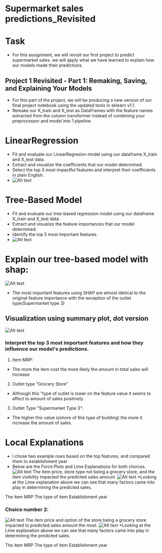 # Supermarket sales predictions_Revisited
 
# Task
- For this assignment, we will revisit our first project to predict supermarket sales. we will apply what we have learned to explain how our models made their predictions.

## Project 1 Revisited - Part 1: Remaking, Saving, and Explaining Your Models
- For this part of the project, we will be producing a new version of our final project notebook using the updated tools in sklearn v1.1.
- Remake our X_train and X_test as DataFrames with the feature names extracted from the column transformer instead of combining your preprocessor and model into 1 pipeline.
# LinearRegression
- Fit and evaluate our LinearRegresion model using our dataframe X_train and X_test data.
- Extract and visualize the coefficients that our model determined.
- Select the top 3 most impactful features and interpret their coefficients in plain English.
- ![Alt text](https://github.com/spockthompson/Supermarket-sales-predictions_Revisited/blob/main/Data/coeffs.png)
# Tree-Based Model
- Fit and evaluate our tree-based regression model using our dataframe X_train and X_test data.
- Extract and visualize the feature importances that our model determined.
- Identify the top 5 most important features.
- ![Alt text](https://github.com/spockthompson/Supermarket-sales-predictions_Revisited/blob/main/Data/importances.png)


# Explain our tree-based model with shap:
![Alt text](https://github.com/spockthompson/Supermarket-sales-predictions_Revisited/blob/main/Data/summary_plot_rf.png)
- The most important features using SHAP are almost idetical to the original feature importance with the exception of the outlet type(Supermarket type 3)
## Visualization using summary plot, dot version
![Alt text](https://github.com/spockthompson/Supermarket-sales-predictions_Revisited/blob/main/Data/summary_plot_dot.png)
### Interpret the top 3 most important features and how they influence our model's predictions.
1. Item MRP:
  - The more the item cost the more likely the amount in total sales will increase
2. Outlet type "Grocery Store"
  - Although this "type of outlet is lower on the feature value it seems to affect to amount of sales positively.
3. Outlet Type "Supermarket Type 3":
  - The higher this value is(more of this type of building) the more it increase the amount of sales.
# Local Explanations
- I chose two example rows based on the top features, and compared them to establishment year
- Below are the Force Plots and Lime Explanations for both choices.
![Alt text](https://github.com/spockthompson/Supermarket-sales-predictions_Revisited/blob/main/Data/force_plot_1.png)
The item price, store type not being a grocery store, and the item visibility impacted the predicted sales amount.
![Alt text](https://github.com/spockthompson/Supermarket-sales-predictions_Revisited/blob/main/Data/Lime_1.png)
*Looking at the Lime explanation above we can see that many factors came into play in determining the predicted sales.

The item MRP
The type of item
Establishment year

### Choice number 2:
![Alt text](https://github.com/spockthompson/Supermarket-sales-predictions_Revisited/blob/main/Data/force_plot_2.png)
The item price and option of the store being a grocery store impacted to predicted sales amount the most.
![Alt text](https://github.com/spockthompson/Supermarket-sales-predictions_Revisited/blob/main/Data/Lime_2.png)
*Looking at the Lime explanation above we can see that many factors came into play in determining the predicted sales.

The item MRP
The type of item
Establishment year